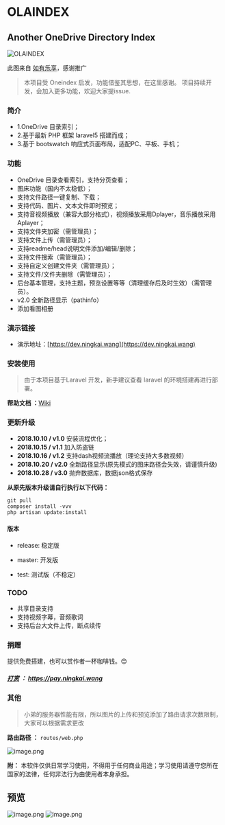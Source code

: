 OLAINDEX
===

## Another OneDrive Directory Index

![OLAINDEX](https://i.loli.net/2018/10/11/5bbf40831f294.jpg)

此图来自 [如有乐享](https://51.ruyo.net/)，感谢推广

> 本项目受 Oneindex 启发，功能借鉴其思想，在这里感谢。 项目持续开发，会加入更多功能，欢迎大家提issue.

### 简介

- 1.OneDrive 目录索引；
- 2.基于最新 PHP 框架 laravel5 搭建而成；
- 3.基于 bootswatch 响应式页面布局，适配PC、平板、手机；

### 功能
- OneDrive 目录查看索引，支持分页查看；
- 图床功能（国内不太稳低）；
- 支持文件路径一键复制、下载；
- 支持代码、图片、文本文件即时预览；
- 支持音视频播放（兼容大部分格式），视频播放采用Dplayer，音乐播放采用Aplayer；
- 支持文件夹加密（需管理员）；
- 支持文件上传（需管理员）；
- 支持readme/head说明文件添加/编辑/删除；
- 支持文件搜索（需管理员）；
- 支持自定义创建文件夹（需管理员）；
- 支持文件/文件夹删除（需管理员）；
- 后台基本管理，支持主题，预览设置等等（清理缓存后及时生效）（需管理员）。
- v2.0 全新路径显示（pathinfo）
- 添加看图相册

### 演示链接

- 演示地址：[https://dev.ningkai.wang](https://dev.ningkai.wang)

### 安装使用

> 由于本项目基于Laravel 开发，新手建议查看 laravel 的环境搭建再进行部署。

**帮助文档 ：**[Wiki](https://github.com/WangNingkai/OLAINDEX/wiki)

### 更新升级

- **2018.10.10 / v1.0**
安装流程优化；
- **2018.10.15 / v1.1**
加入防盗链
- **2018.10.16 / v1.2**
支持dash视频流播放（理论支持大多数视频）
- **2018.10.20 / v2.0**
全新路径显示(原先模式的图床路径会失效，请谨慎升级)
- **2018.10.28 / v3.0**
抛弃数据库，数据json格式保存

**从原先版本升级请自行执行以下代码：**

```
git pull
composer install -vvv
php artisan update:install
```


#### 版本

- release: 稳定版

- master: 开发版

- test: 测试版（不稳定）

### TODO

- 共享目录支持
- 支持视频字幕，音频歌词
- 支持后台大文件上传，断点续传

### 捐赠

提供免费搭建，也可以赏作者一杯咖啡钱。😊

##### [打赏](https://pay.ningkai.wang) ： https://pay.ningkai.wang

### 其他 

> 小弟的服务器性能有限，所以图片的上传和预览添加了路由请求次数限制，大家可以根据需求更改

**路由路径 ：** `routes/web.php`

![image.png](https://i.loli.net/2018/10/27/5bd473aa6bc75.png)

**附：** 本软件仅供日常学习使用，不得用于任何商业用途；学习使用请遵守您所在国家的法律，任何非法行为由使用者本身承担。

## 预览

![image.png](https://i.loli.net/2018/10/27/5bd473a992fa6.png)
![image.png](https://i.loli.net/2018/10/27/5bd473a7c6716.png)


